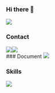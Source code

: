 ### Hi there 👋
<img src="https://capsule-render.vercel.app/api?type=Venom&color=auto&height=300&section=header&text=JiHoon&%20render&fontSize=90" />

### Contact
<div style="display:flex">
<img src="https://img.shields.io/badge/tyrano0113@gmail.com-EA4335?style=for-the-badge&logo=Gmail&logoColor=ffffff"/>
<img src="https://img.shields.io/badge/tyrano0113@gmail.com-EA4335?style=for-the-badge&logo=Gmail&logoColor=ffffff"/>
</div>
### Document
<a href="https://www.notion.so/FrontEnd-Developer-e06ae84f8ae94b83bee9e457dc557466" target="_blank"><img src="https://img.shields.io/badge/Notion-ffffff?style=for-the-badge&logo=Notion&logoColor=000000"/></a>

### Skills
<img src="https://img.shields.io/badge/logo-javascript-blue?logo=javascript&logoColor=white"/>
